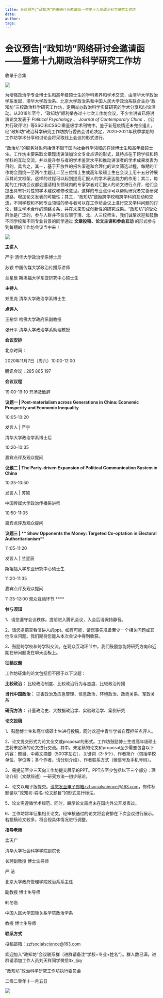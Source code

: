 ```yaml
---
title: 会议预告|“政知坊”网络研讨会邀请函——暨第十九期政治科学研究工作坊
date: 
author: 
tags: 
---
```

# 会议预告|“政知坊”网络研讨会邀请函——暨第十九期政治科学研究工作坊


收录于合集

![](/images/219/2.png)

为增强政治学专业博士生和高年级硕士生的学科素养和学术交流，由清华大学政治学系发起，清华大学政治系、北京大学政治系和中国人民大学政治系联合主办“政知坊”三校政治科学研究工作坊，定期举办政治科学实证研究的学术分享和讨论活动。从2018年至今，“政知坊”顺利举办过十七次工作坊会议，不少主讲者已将讲演论文发表于
_Political Psychology_ 、 _Journal of Contemporary China_
、《公共行政评论》等SSCI和CSSCI重量级学术刊物中。鉴于新冠疫情还未完全遏止，经“政知坊”政治科学研究工作坊执行委员会讨论决定，2020-2021年秋季学期的工作坊学术分享和讨论会将采取线上会议的形式进行。

  

“政治坊”的服务对象包括但不限于国内社会科学领域的在读博士生和高年级硕士生。工作坊主要采取文章现场讲演加论文专业点评的形式，其特点在于跨学校和跨学科的互动交流，并以提升参与者的学术鉴赏水平和推动讲演者的学术成果发表为目的。具言之，其一，基于开放性的报名渠道和合理化的论文筛选过程，每期的工作坊会围绕一至两个主题让二至三位博士生或高年级硕士生在会议上用十五分钟展示其论文框架。这样的过程可以起到提高汇报人的学术表达能力的作用；其二，每期的工作坊会议都会邀请相关领域内的专家学者对汇报人的论文进行点评，他们会提出具有针对性的学术建议和修改意见。这样的专业点评可以帮助研究者完善研究思路，增加论文发表的可能性；其三，“政知坊”鼓励跨学校和跨学科的互动和交流，不同学校和不同专业领域的参与者可以在工作坊会议上进行交叉学科问题的讨论，建立学术合作的网络关系，并在未来形成创新性的研究成果。“政知坊”的受众群体是广泛的，参与人群并不仅仅限于清、北、人三校师生，我们诚挚欢迎和鼓励不同学校和不同专业背景的同学通过
**文章投稿、论文主讲和参会互动** 的形式参与到每期的工作坊会议当中来！

  

![](/images/219/3.jpeg)  

 **主讲人**

严宇 清华大学政治学系博士后

苏颖 中国传媒大学政治传播系讲师

兰星辰 斯坦福大学东亚研究中心硕士生

  

 **主持人**

郑思尧 清华大学政治学系博士生  

  

 **点评人**

王裕华 哈佛大学政府系副教授

张开平 清华大学政治学系助理教授

  

 **会议安排**

北京时间：

2020年11月7日（周六）10:00-12:00

  

腾讯会议：285 865 197

  

 **会议议程**

19:00-19:10 开场及致辞

  

 **议题一 | **Post-materialism across Generations in China: Economic Prosperity
and Economic Inequality****

  

10:05-10:20

  

发言人 | 严宇

清华大学政治学系博士后

  

10:20-10:35

  

嘉宾点评及观众提问

  

 **议题二 | **The Party-driven Expansion of Political Communication System in
China****

  

10:35-10:50

  

发言人 | 苏颖

中国传媒大学政治传播系讲师

  

10:50-11:05

  

嘉宾点评及观众提问

  

 **议题三 | ** **Show Opponents the Money: Targeted Co-optation in Electoral
Authoritarianism******

  

11:05-11:20

  

发言人 | 兰星辰

斯坦福大学东亚研究中心硕士生

  

11:20-11:35

  

嘉宾点评及观众提问

  

11:35-12:00 观众互动环节 ****

  

 **参与须知**

1、请您遵守会议秩序。提前进入腾讯会议，入会后请保持静音。  

  

2、请您提前查看演讲人的ppt。如有可能，请您事先准备至少一个相关问题或其他专业问题。我们期待您能从本次会议中得到收获。

  

3、鼓励跨学校和跨学科交流。在观众互动环节中，我们鼓励您能将研究方向和近期在研问题发在聊天面板上。

  

 **征稿议题**

工作坊征集的论文包括但不限于以下议题：

  

 **比较政治：** 比较政治制度、比较政治行为与态度、比较政治传播

  

 **当代中国政治：** 灾害政治及应急管理、信息政治、环境政治、政商关系、军政关系

  

 **研究方法：** 计量政治史、大数据政治学、实验政治学、案例研究

  

 **论文投稿**

1、鼓励博士生和高年级硕士生进行投稿，同时欢迎中青年学者自荐担任点评人。

  

2、论文提交形式为论文全文或proposal的形式。工作坊鼓励博士生或高年级硕士生将未定稿的论文进行交流。其中，未定稿的论文和proposal至少需要包含以下内容：题目、中英文摘要（500字左右）、关键词（3-5个）、作者简介（包括学校单位、学位等；多个作者，请分别介绍）、作者联系方式（微信号及手机号码）。

  

3、需提前至少三天向工作坊提交展示的PPT。PPT应至少包括以下三个部分：理论介绍（文献综述）—研究方法—初步结论。

  

4、论文以电子版提交。请您发至电子邮箱zzfsocialscience@163.com，邮件标题请以“政知坊-姓名-论文题目”的形式进行标注。

  

5、论文需遵循学术规范。同时，展示论文需尚未在国内外公开发表过。

  

6、工作坊常年征集相关论文。经审核通过的论文将会安排在下次会议进行展示。若投稿论文较多，将会视具体情况进行调整。

  

 **指导老师**

孟天广

清华大学社会科学学院副院长

长聘副教授 博士生导师

  

严 洁

北京大学政府管理学院政治系系主任

副教授 博士生导师

  

韩冬临

中国人民大学国际关系学院政治学系

教授 博士生导师

  

 **联系方式**

投稿邮箱：zzfsocialscience@163.com

  

欢迎加入“政知坊”会议联系群（进群请备注“学校+专业+姓名”）。群人数已满，进群请添加工作人员刘天祥同学微信ltx_ljxy

  

“政知坊”政治科学研究工作坊执行委员会

二零二零年十一月五日

  

![](/images/219/4.jpeg)

  

